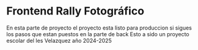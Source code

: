 # Frontend Rally Fotográfico
En esta parte de proyecto el proyecto esta listo para produccion 
si sigues los pasos que estan puestos en la parte de back 
Esto a sido un proyecto escolar del Ies Velazquez año 2024-2025
